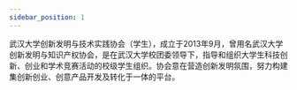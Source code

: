 ```yaml
---
sidebar_position: 1 
---
```


武汉大学创新发明与技术实践协会（学生），成立于2013年9月，曾用名武汉大学创新发明与知识产权协会，是在武汉大学校团委领导下，指导和组织大学生科技创新、创业和学术竞赛活动的校级学生组织。协会意在营造创新发明氛围，努力构建集创新创业、创意产品开发及转化于一体的平台。

